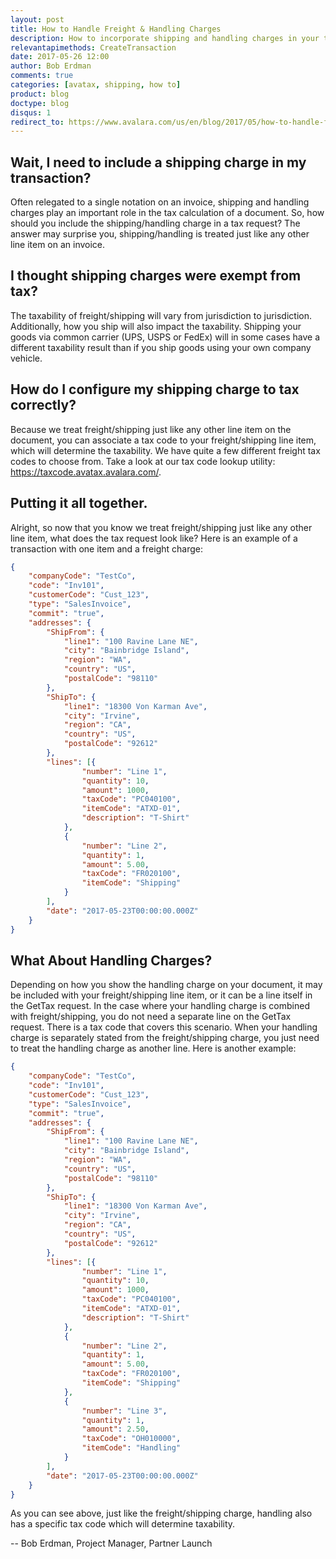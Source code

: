```yaml
---
layout: post
title: How to Handle Freight & Handling Charges
description: How to incorporate shipping and handling charges in your tax request
relevantapimethods: CreateTransaction
date: 2017-05-26 12:00
author: Bob Erdman
comments: true
categories: [avatax, shipping, how to]
product: blog
doctype: blog
disqus: 1
redirect_to: https://www.avalara.com/us/en/blog/2017/05/how-to-handle-freight-and-handling-charges.html
---
```


<h2>Wait, I need to include a shipping charge in my transaction?</h2>

Often relegated to a single notation on an invoice, shipping and handling charges play an important role in the tax calculation of a document. So, how should you include the shipping/handling charge in a tax request? The answer may surprise you, shipping/handling is treated just like any other line item on an invoice.

<h2>I thought shipping charges were exempt from tax?</h2>

The taxability of freight/shipping will vary from jurisdiction to jurisdiction. Additionally, how you ship will also impact the taxability. Shipping your goods via common carrier (UPS, USPS or FedEx) will in some cases have a different taxability result than if you ship goods using your own company vehicle.

<h2>How do I configure my shipping charge to tax correctly?</h2>

Because we treat freight/shipping just like any other line item on the document, you can associate a tax code to your freight/shipping line item, which will determine the taxability. We have quite a few different freight tax codes to choose from. Take a look at our tax code lookup utility: <a href="https://taxcode.avatax.avalara.com/">https://taxcode.avatax.avalara.com/</a>.

<h2>Putting it all together.</h2>

Alright, so now that you know we treat freight/shipping just like any other line item, what does the tax request look like? Here is an example of a transaction with one item and a freight charge:

```json
{
	"companyCode": "TestCo",
	"code": "Inv101",
	"customerCode": "Cust_123",
	"type": "SalesInvoice",
	"commit": "true",
	"addresses": {
		"ShipFrom": {
			"line1": "100 Ravine Lane NE",
			"city": "Bainbridge Island",
			"region": "WA",
			"country": "US",
			"postalCode": "98110"
		},
		"ShipTo": {
			"line1": "18300 Von Karman Ave",
			"city": "Irvine",
			"region": "CA",
			"country": "US",
			"postalCode": "92612"
		},
		"lines": [{
				"number": "Line 1",
				"quantity": 10,
				"amount": 1000,
				"taxCode": "PC040100",
				"itemCode": "ATXD-01",
				"description": "T-Shirt"
			},
			{
				"number": "Line 2",
				"quantity": 1,
				"amount": 5.00,
				"taxCode": "FR020100",
				"itemCode": "Shipping"
			}
		],
		"date": "2017-05-23T00:00:00.000Z"
	}
}
```

<h2>What About Handling Charges?</h2>
Depending on how you show the handling charge on your document, it may be included with your freight/shipping line item, or it can be a line itself in the GetTax request. In the case where your handling charge is combined with freight/shipping, you do not need a separate line on the GetTax request. There is a tax code that covers this scenario. When your handling charge is separately stated from the freight/shipping charge, you just need to treat the handling charge as another line. Here is another example:

```json
{
	"companyCode": "TestCo",
	"code": "Inv101",
	"customerCode": "Cust_123",
	"type": "SalesInvoice",
	"commit": "true",
	"addresses": {
		"ShipFrom": {
			"line1": "100 Ravine Lane NE",
			"city": "Bainbridge Island",
			"region": "WA",
			"country": "US",
			"postalCode": "98110"
		},
		"ShipTo": {
			"line1": "18300 Von Karman Ave",
			"city": "Irvine",
			"region": "CA",
			"country": "US",
			"postalCode": "92612"
		},
		"lines": [{
				"number": "Line 1",
				"quantity": 10,
				"amount": 1000,
				"taxCode": "PC040100",
				"itemCode": "ATXD-01",
				"description": "T-Shirt"
			},
			{
				"number": "Line 2",
				"quantity": 1,
				"amount": 5.00,
				"taxCode": "FR020100",
				"itemCode": "Shipping"
			},
			{
				"number": "Line 3",
				"quantity": 1,
				"amount": 2.50,
				"taxCode": "OH010000",
				"itemCode": "Handling"
			}
		],
		"date": "2017-05-23T00:00:00.000Z"
	}
}
```

As you can see above, just like the freight/shipping charge, handling also has a specific tax code which will determine taxability.

-- Bob Erdman, Project Manager, Partner Launch



